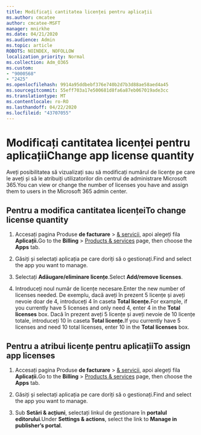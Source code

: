 ```yaml
---
title: Modificați cantitatea licenței pentru aplicații
ms.author: cmcatee
author: cmcatee-MSFT
manager: mnirkhe
ms.date: 04/21/2020
ms.audience: Admin
ms.topic: article
ROBOTS: NOINDEX, NOFOLLOW
localization_priority: Normal
ms.collection: Adm_O365
ms.custom:
- "9000568"
- "2425"
ms.openlocfilehash: 9914a95ddbebf376e740b2d7b3d88ae58aed4a45
ms.sourcegitcommit: 55eff703a17e500681d8fa6a87eb067019ade3cc
ms.translationtype: MT
ms.contentlocale: ro-RO
ms.lasthandoff: 04/22/2020
ms.locfileid: "43707055"
---
```

# <a name="change-app-license-quantity"></a><span data-ttu-id="309f6-102">Modificați cantitatea licenței pentru aplicații</span><span class="sxs-lookup"><span data-stu-id="309f6-102">Change app license quantity</span></span>

<span data-ttu-id="309f6-103">Aveți posibilitatea să vizualizați sau să modificați numărul de licențe pe care le aveți și să le atribuiți utilizatorilor din centrul de administrare Microsoft 365.</span><span class="sxs-lookup"><span data-stu-id="309f6-103">You can view or change the number of licenses you have and assign them to users in the Microsoft 365 admin center.</span></span> 

## <a name="to-change-license-quantity"></a><span data-ttu-id="309f6-104">Pentru a modifica cantitatea licenței</span><span class="sxs-lookup"><span data-stu-id="309f6-104">To change license quantity</span></span>

1. <span data-ttu-id="309f6-105">Accesați pagina Produse **de facturare** > [& servicii,](https://go.microsoft.com/fwlink/p/?linkid=842054) apoi alegeți fila **Aplicații.**</span><span class="sxs-lookup"><span data-stu-id="309f6-105">Go to the **Billing** > [Products & services](https://go.microsoft.com/fwlink/p/?linkid=842054) page, then choose the **Apps** tab.</span></span>

2. <span data-ttu-id="309f6-106">Găsiți și selectați aplicația pe care doriți să o gestionați.</span><span class="sxs-lookup"><span data-stu-id="309f6-106">Find and select the app you want to manage.</span></span>  

3. <span data-ttu-id="309f6-107">Selectați **Adăugare/eliminare licențe**.</span><span class="sxs-lookup"><span data-stu-id="309f6-107">Select **Add/remove licenses**.</span></span>

4. <span data-ttu-id="309f6-108">Introduceți noul număr de licențe necesare.</span><span class="sxs-lookup"><span data-stu-id="309f6-108">Enter the new number of licenses needed.</span></span> <span data-ttu-id="309f6-109">De exemplu, dacă aveți în prezent 5 licențe și aveți nevoie doar de 4, introduceți 4 în caseta **Total licențe.**</span><span class="sxs-lookup"><span data-stu-id="309f6-109">For example, if you currently have 5 licenses and only need 4, enter 4 in the **Total licenses** box.</span></span> <span data-ttu-id="309f6-110">Dacă în prezent aveți 5 licențe și aveți nevoie de 10 licențe totale, introduceți 10 în caseta **Total licențe.**</span><span class="sxs-lookup"><span data-stu-id="309f6-110">If you currently have 5 licenses and need 10 total licenses, enter 10 in the **Total licenses** box.</span></span>

## <a name="to-assign-app-licenses"></a><span data-ttu-id="309f6-111">Pentru a atribui licențe pentru aplicații</span><span class="sxs-lookup"><span data-stu-id="309f6-111">To assign app licenses</span></span>

1. <span data-ttu-id="309f6-112">Accesați pagina Produse **de facturare** > [& servicii,](https://go.microsoft.com/fwlink/p/?linkid=842054) apoi alegeți fila **Aplicații.**</span><span class="sxs-lookup"><span data-stu-id="309f6-112">Go to the **Billing** > [Products & services](https://go.microsoft.com/fwlink/p/?linkid=842054) page, then choose the **Apps** tab.</span></span>

2. <span data-ttu-id="309f6-113">Găsiți și selectați aplicația pe care doriți să o gestionați.</span><span class="sxs-lookup"><span data-stu-id="309f6-113">Find and select the app you want to manage.</span></span>  

3. <span data-ttu-id="309f6-114">Sub **Setări & acțiuni**, selectați linkul de gestionare în **portalul editorului**.</span><span class="sxs-lookup"><span data-stu-id="309f6-114">Under **Settings & actions**, select the link to **Manage in publisher’s portal**.</span></span>